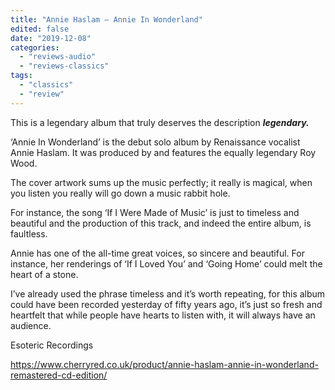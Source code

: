 ```yaml
---
title: "Annie Haslam – Annie In Wonderland"
edited: false
date: "2019-12-08"
categories:
  - "reviews-audio"
  - "reviews-classics"
tags:
  - "classics"
  - "review"
---
```


This is a legendary album that truly deserves the description **_legendary._**

‘Annie In Wonderland’ is the debut solo album by Renaissance vocalist Annie Haslam. It was produced by and features the equally legendary Roy Wood.

The cover artwork sums up the music perfectly; it really is magical, when you listen you really will go down a music rabbit hole.

For instance, the song ‘If I Were Made of Music’ is just to timeless and beautiful and the production of this track, and indeed the entire album, is faultless.

Annie has one of the all-time great voices, so sincere and beautiful. For instance, her renderings of ‘If I Loved You’ and ‘Going Home’ could melt the heart of a stone.

I’ve already used the phrase timeless and it’s worth repeating, for this album could have been recorded yesterday of fifty years ago, it’s just so fresh and heartfelt that while people have hearts to listen with, it will always have an audience.

Esoteric Recordings

https://www.cherryred.co.uk/product/annie-haslam-annie-in-wonderland-remastered-cd-edition/

